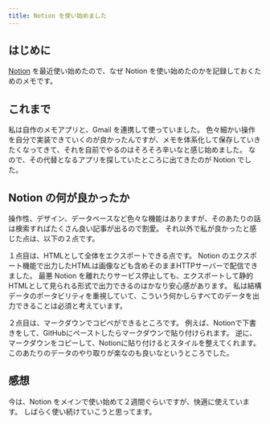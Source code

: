 ```yaml
---
title: Notion を使い始めました
---
```


## はじめに

[Notion](https://www.notion.so/) を最近使い始めたので、なぜ Notion を使い始めたのかを記録しておくためのメモです。

## これまで

私は自作のメモアプリと、Gmail を連携して使っていました。
色々細かい操作を自分で実装できていくのが良かったんですが、メモを体系化して保存していきたくなってきて、それを自前でやるのはそろそろ辛いなと感じ始めました。
なので、その代替となるアプリを探していたところに出てきたのが Notion でした。

## Notion の何が良かったか

操作性、デザイン、データベースなど色々な機能はありますが、そのあたりの話は検索すればたくさん良い記事が出るので割愛。
それ以外で私が良かったと感じた点は、以下の２点です。

１点目は、HTMLとして全体をエクスポートできる点です。
Notion のエクスポート機能で出力したHTMLは画像なども含めそのままHTTPサーバーで配信できました。
最悪 Notion を離れたりサービス停止しても、エクスポートして静的HTMLとして見られる形式で出力できるのはかなり安心感があります。
私は結構データのポータビリティを重視していて、こういう何かしらすべてのデータを出力できることは必須と考えています。

２点目は、マークダウンでコピペができるところです。
例えば、Notionで下書きをして、GitHubにペーストしたらマークダウンで貼り付けられます。
逆に、マークダウンをコピーして、Notionに貼り付けるとスタイルを整えてくれます。
このあたりのデータのやり取りが楽なのも良いなというところでした。

## 感想

今は、Notion をメインで使い始めて２週間ぐらいですが、快適に使えています。
しばらく使い続けていこうと思ってます。
